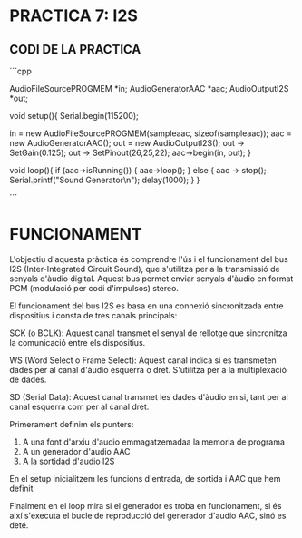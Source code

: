 # PRACTICA 7: I2S

## CODI DE LA PRACTICA

´´´cpp

AudioFileSourcePROGMEM *in;
AudioGeneratorAAC *aac;
AudioOutputI2S *out;

void setup(){
  Serial.begin(115200);

  in = new AudioFileSourcePROGMEM(sampleaac, sizeof(sampleaac));
  aac = new AudioGeneratorAAC();
  out = new AudioOutputI2S();
  out -> SetGain(0.125);
  out -> SetPinout(26,25,22);
  aac->begin(in, out);
}

void loop(){
  if (aac->isRunning()) {
    aac->loop();
  } else {
    aac -> stop();
    Serial.printf("Sound Generator\n");
    delay(1000);
  }
}

´´´

# FUNCIONAMENT 

L'objectiu d'aquesta pràctica és comprendre l'ús i el funcionament del bus I2S (Inter-Integrated Circuit Sound), que s'utilitza per a la transmissió de senyals d'àudio digital. Aquest bus permet enviar senyals d'àudio en format PCM (modulació per codi d'impulsos) stereo.

El funcionament del bus I2S es basa en una connexió sincronitzada entre dispositius i consta de tres canals principals:

SCK (o BCLK): Aquest canal transmet el senyal de rellotge que sincronitza la comunicació entre els dispositius.

WS (Word Select o Frame Select): Aquest canal indica si es transmeten dades per al canal d'àudio esquerra o dret. S'utilitza per a la multiplexació de dades.

SD (Serial Data): Aquest canal transmet les dades d'àudio en si, tant per al canal esquerra com per al canal dret.

Primerament definim els punters:
1. A una font d'arxiu d'audio emmagatzemadaa la memoria de programa
2. A un generador d'audio AAC
3. A la sortidad d'audio I2S

En el setup inicialitzem les funcions d'entrada, de sortida i AAC que hem definit 

Finalment en el loop mira si el generador es troba en funcionament, si és així s'executa el bucle de reproducció del generador d'audio AAC, sinó es deté. 
